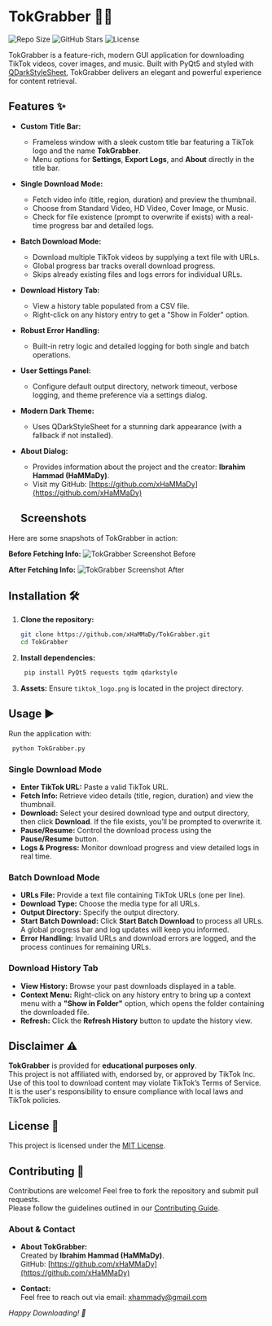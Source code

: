 # TokGrabber 🚀🎥

![Repo Size](https://img.shields.io/github/repo-size/xHaMMaDy/TokGrabber?style=for-the-badge)
![GitHub Stars](https://img.shields.io/github/stars/xHaMMaDy/TokGrabber?style=for-the-badge)
![License](https://img.shields.io/github/license/xHaMMaDy/TokGrabber?style=for-the-badge)

TokGrabber is a feature-rich, modern GUI application for downloading TikTok videos, cover images, and music. Built with PyQt5 and styled with [QDarkStyleSheet](https://github.com/ColinDuquesnoy/QDarkStyleSheet), TokGrabber delivers an elegant and powerful experience for content retrieval.

## Features ✨

- **Custom Title Bar:**  
  - Frameless window with a sleek custom title bar featuring a TikTok logo and the name **TokGrabber**.
  - Menu options for **Settings**, **Export Logs**, and **About** directly in the title bar.

- **Single Download Mode:**  
  - Fetch video info (title, region, duration) and preview the thumbnail.
  - Choose from Standard Video, HD Video, Cover Image, or Music.
  - Check for file existence (prompt to overwrite if exists) with a real-time progress bar and detailed logs.

- **Batch Download Mode:**  
  - Download multiple TikTok videos by supplying a text file with URLs.
  - Global progress bar tracks overall download progress.
  - Skips already existing files and logs errors for individual URLs.

- **Download History Tab:**  
  - View a history table populated from a CSV file.
  - Right-click on any history entry to get a "Show in Folder" option.

- **Robust Error Handling:**  
  - Built-in retry logic and detailed logging for both single and batch operations.

- **User Settings Panel:**  
  - Configure default output directory, network timeout, verbose logging, and theme preference via a settings dialog.

- **Modern Dark Theme:**  
  - Uses QDarkStyleSheet for a stunning dark appearance (with a fallback if not installed).

- **About Dialog:**  
  - Provides information about the project and the creator: **Ibrahim Hammad (HaMMaDy)**.  
  - Visit my GitHub: [https://github.com/xHaMMaDy](https://github.com/xHaMMaDy)
  
  ## Screenshots

Here are some snapshots of TokGrabber in action:

**Before Fetching Info:**
![TokGrabber Screenshot Before](https://i.imgur.com/jKoerkK.png)

**After Fetching Info:**
![TokGrabber Screenshot After](https://i.imgur.com/VgLExpQ.png)


## Installation 🛠️

1. **Clone the repository:**
   ```bash
   git clone https://github.com/xHaMMaDy/TokGrabber.git
   cd TokGrabber
	```
2. **Install dependencies:**
   ```bash
	pip install PyQt5 requests tqdm qdarkstyle
	```
3. **Assets:**
	Ensure `tiktok_logo.png` is located in the project directory.

## Usage ▶️
Run the application with:
   ```bash
	python TokGrabber.py
```
### Single Download Mode
- **Enter TikTok URL:** Paste a valid TikTok URL.
- **Fetch Info:** Retrieve video details (title, region, duration) and view the thumbnail.
- **Download:** Select your desired download type and output directory, then click **Download**. If the file exists, you’ll be prompted to overwrite it.
- **Pause/Resume:** Control the download process using the **Pause/Resume** button.
- **Logs & Progress:** Monitor download progress and view detailed logs in real time.

### Batch Download Mode
- **URLs File:** Provide a text file containing TikTok URLs (one per line).
- **Download Type:** Choose the media type for all URLs.
- **Output Directory:** Specify the output directory.
- **Start Batch Download:** Click **Start Batch Download** to process all URLs. A global progress bar and log updates will keep you informed.
- **Error Handling:** Invalid URLs and download errors are logged, and the process continues for remaining URLs.

### Download History Tab
- **View History:** Browse your past downloads displayed in a table.
- **Context Menu:** Right-click on any history entry to bring up a context menu with a **"Show in Folder"** option, which opens the folder containing the downloaded file.
- **Refresh:** Click the **Refresh History** button to update the history view.

## Disclaimer ⚠️

**TokGrabber** is provided for **educational purposes only**.  
This project is not affiliated with, endorsed by, or approved by TikTok Inc.  
Use of this tool to download content may violate TikTok’s Terms of Service.  
It is the user's responsibility to ensure compliance with local laws and TikTok policies.

## License 📄

This project is licensed under the [MIT License](LICENSE).

## Contributing 🤝

Contributions are welcome! Feel free to fork the repository and submit pull requests.  
Please follow the guidelines outlined in our [Contributing Guide](CONTRIBUTING.md).


### About & Contact
- **About TokGrabber:**  
  Created by **Ibrahim Hammad (HaMMaDy)**.  
  GitHub: [https://github.com/xHaMMaDy](https://github.com/xHaMMaDy)
  
- **Contact:**  
  Feel free to reach out via email: [xhammady@gmail.com](mailto:xhammady@gmail.com)

*Happy Downloading! 🎉*

